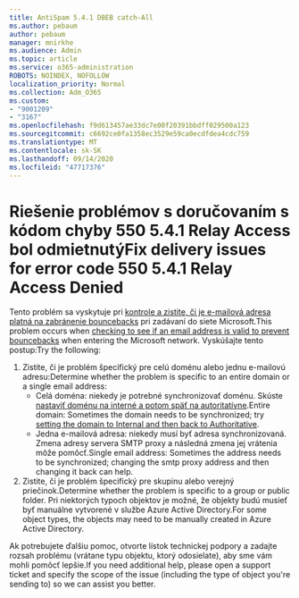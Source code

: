 ```yaml
---
title: AntiSpam 5.4.1 DBEB catch-All
ms.author: pebaum
author: pebaum
manager: mnirkhe
ms.audience: Admin
ms.topic: article
ms.service: o365-administration
ROBOTS: NOINDEX, NOFOLLOW
localization_priority: Normal
ms.collection: Adm_O365
ms.custom:
- "9001209"
- "3167"
ms.openlocfilehash: f9d613457ae33dc7e00f20391bbdff029500a123
ms.sourcegitcommit: c6692ce0fa1358ec3529e59ca0ecdfdea4cdc759
ms.translationtype: MT
ms.contentlocale: sk-SK
ms.lasthandoff: 09/14/2020
ms.locfileid: "47717376"
---
```

# <a name="fix-delivery-issues-for-error-code-550-541-relay-access-denied"></a><span data-ttu-id="f74d2-102">Riešenie problémov s doručovaním s kódom chyby 550 5.4.1 Relay Access bol odmietnutý</span><span class="sxs-lookup"><span data-stu-id="f74d2-102">Fix delivery issues for error code 550 5.4.1 Relay Access Denied</span></span>

<span data-ttu-id="f74d2-103">Tento problém sa vyskytuje pri [kontrole a zistite, či je e-mailová adresa platná na zabránenie bouncebacks](https://docs.microsoft.com/exchange/mail-flow-best-practices/use-directory-based-edge-blocking) pri zadávaní do siete Microsoft.</span><span class="sxs-lookup"><span data-stu-id="f74d2-103">This problem occurs when [checking to see if an email address is valid to prevent bouncebacks](https://docs.microsoft.com/exchange/mail-flow-best-practices/use-directory-based-edge-blocking) when entering the Microsoft network.</span></span> <span data-ttu-id="f74d2-104">Vyskúšajte tento postup:</span><span class="sxs-lookup"><span data-stu-id="f74d2-104">Try the following:</span></span>

1. <span data-ttu-id="f74d2-105">Zistite, či je problém špecifický pre celú doménu alebo jednu e-mailovú adresu:</span><span class="sxs-lookup"><span data-stu-id="f74d2-105">Determine whether the problem is specific to an entire domain or a single email address:</span></span>
    - <span data-ttu-id="f74d2-106">Celá doména: niekedy je potrebné synchronizovať doménu. Skúste [nastaviť doménu na interné a potom späť na autoritatívne](https://docs.microsoft.com/exchange/mail-flow-best-practices/manage-accepted-domains/manage-accepted-domains).</span><span class="sxs-lookup"><span data-stu-id="f74d2-106">Entire domain: Sometimes the domain needs to be synchronized; try [setting the domain to Internal and then back to Authoritative](https://docs.microsoft.com/exchange/mail-flow-best-practices/manage-accepted-domains/manage-accepted-domains).</span></span>
    - <span data-ttu-id="f74d2-107">Jedna e-mailová adresa: niekedy musí byť adresa synchronizovaná. Zmena adresy servera SMTP proxy a následná zmena jej vrátenia môže pomôcť.</span><span class="sxs-lookup"><span data-stu-id="f74d2-107">Single email address: Sometimes the address needs to be synchronized; changing the smtp proxy address and then changing it back can help.</span></span>
2. <span data-ttu-id="f74d2-108">Zistite, či je problém špecifický pre skupinu alebo verejný priečinok.</span><span class="sxs-lookup"><span data-stu-id="f74d2-108">Determine whether the problem is specific to a group or public folder.</span></span> <span data-ttu-id="f74d2-109">Pri niektorých typoch objektov je možné, že objekty budú musieť byť manuálne vytvorené v službe Azure Active Directory.</span><span class="sxs-lookup"><span data-stu-id="f74d2-109">For some object types, the objects may need to be manually created in Azure Active Directory.</span></span>

<span data-ttu-id="f74d2-110">Ak potrebujete ďalšiu pomoc, otvorte lístok technickej podpory a zadajte rozsah problému (vrátane typu objektu, ktorý odosielate), aby sme vám mohli pomôcť lepšie.</span><span class="sxs-lookup"><span data-stu-id="f74d2-110">If you need additional help, please open a support ticket and specify the scope of the issue (including the type of object you're sending to) so we can assist you better.</span></span>